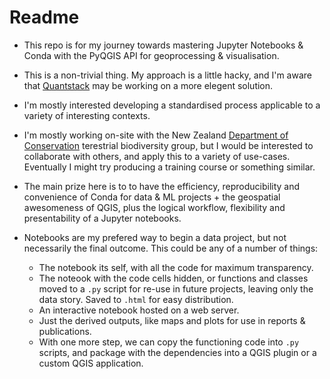# Readme

* This repo is for my journey towards mastering Jupyter Notebooks & Conda with the PyQGIS API for geoprocessing & visualisation.
 
* This is a non-trivial thing.  My approach is a little hacky, and I'm aware that [Quantstack](https://quantstack.net/) may be working on a more elegent solution.

*  I'm mostly interested developing a standardised process applicable to a variety of interesting contexts.  

* I'm mostly working on-site with the New Zealand [Department of Conservation](https://www.doc.govt.nz/) terestrial biodiversity group, but I would be interested to collaborate with others, and apply this to a variety of use-cases.  Eventually I might try producing a training course or something similar.

* The main prize here is to to have the efficiency, reproducibility and convenience of Conda for data & ML projects + the geospatial awesomeness of QGIS, plus the logical workflow, flexibility and presentability of a Jupyter notebooks.

* Notebooks are my prefered way to begin a data project, but not necessarily the final outcome.  This could be any of a number of things:
  - The notebook its self, with all the code for maximum transparency.
  - The noteook with the code cells hidden, or functions and classes moved to a `.py` script for re-use in future projects, leaving only the data story. Saved to `.html` for easy distribution.
  - An interactive notebook hosted on a web server.
  - Just the derived outputs, like maps and plots for use in reports & publications.
  - With one more step, we can copy the functioning code into `.py` scripts, and package with the dependencies into a QGIS plugin or a custom QGIS application.
